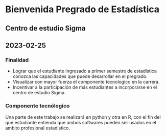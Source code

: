# Bienvenida Pregrado de Estadística
## Centro de estudio Sigma
## 
## 2023-02-25
### Finalidad

- Lograr que el estudiante ingresado a primer semestre de estadística conozca las capacidades que puede desarrollar en el pregrado.
- Visualizar con mayor fuerza el componente tecnologico en la carrera.
- Incentivar a la participación de más estudiantes a incorporarse en el centro de estudio Sigma.

### Componente tecnólogico

Una parte de este trabajo se realizará en python y otra en R, con el fin del que estudiante entienda que ambos softwares pueden ser usados en el ambito profesional estadistico.

